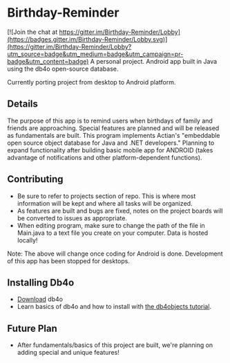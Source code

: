 # Birthday-Reminder

[![Join the chat at https://gitter.im/Birthday-Reminder/Lobby](https://badges.gitter.im/Birthday-Reminder/Lobby.svg)](https://gitter.im/Birthday-Reminder/Lobby?utm_source=badge&utm_medium=badge&utm_campaign=pr-badge&utm_content=badge)
A personal project. Android app built in Java using the db4o open-source database. 

Currently porting project from desktop to Android platform.

## Details
The purpose of this app is to remind users when birthdays of family and friends are approaching. Special features are planned and will be released as fundamentals are built. This program implements Actian's "embeddable open source object database for Java and .NET developers." Planning to expand functionality after building basic mobile app for ANDROID (takes advantage of notifications and other platform-dependent functions). 

## Contributing
- Be sure to refer to projects section of repo. This is where most information will be kept and where all tasks will be organized.
- As features are built and bugs are fixed, notes on the project boards will be converted to issues as appropriate.
- When editing program, make sure to change the path of the file in Main.java to a text file you create on your computer. Data is hosted locally! 

Note: The above will change once coding for Android is done. Development of this app has been stopped for desktops.


## Installing Db4o
- [Download](https://www.dropbox.com/s/s6farl3dqez7e1r/db4o-8.0.276.16149-java.zip?dl=0) db4o 
- Learn basics of db4o and how to install with [the db4objects tutorial](http://www-users.mat.umk.pl/~stencel/obd/db4o-7.8-tutorial.pdf).

## Future Plan
- After fundamentals/basics of this project are built, we're planning on adding special and unique features!
